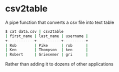 # csv2table

A pipe function that converts a csv file into text table

```bash
$ cat data.csv | csv2table
| first_name | last_name | username |
+------------+-----------+----------+
| Rob        | Pike      | rob      |
| Ken        | Thompson  | ken      |
| Robert     | Griesemer | gri      |
```

Rather than adding it to dozens of other applications